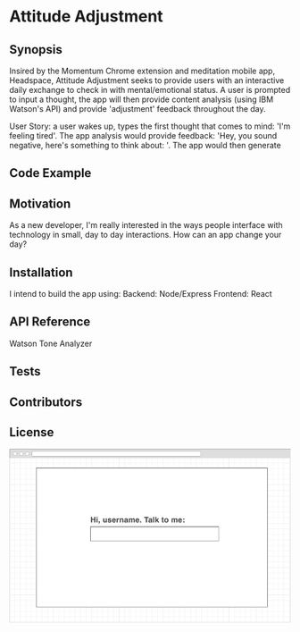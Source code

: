 # Attitude Adjustment

## Synopsis

Insired by the Momentum Chrome extension and meditation mobile app, Headspace, Attitude Adjustment seeks to provide users with an interactive daily exchange to check in with mental/emotional status. A user is prompted to input a thought, the app will then provide content analysis (using IBM Watson's API) and provide 'adjustment' feedback throughout the day. 

User Story: a user wakes up, types the first thought that comes to mind: 'I'm feeling tired'. The app analysis would provide feedback: 'Hey, you sound negative, here's something to think about: '. The app would then generate 

## Code Example



## Motivation

As a new developer, I'm really interested in the ways people interface with technology in small, day to day interactions. How can an app change your day? 

## Installation

I intend to build the app using: 
Backend: Node/Express 
Frontend: React

## API Reference

Watson Tone Analyzer

## Tests


## Contributors

## License


![wireframe 1](images/wecomePageWireframe.png)
